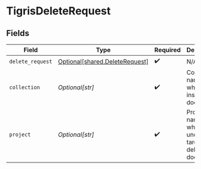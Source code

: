 # TigrisDeleteRequest


## Fields

| Field                                                                      | Type                                                                       | Required                                                                   | Description                                                                |
| -------------------------------------------------------------------------- | -------------------------------------------------------------------------- | -------------------------------------------------------------------------- | -------------------------------------------------------------------------- |
| `delete_request`                                                           | [Optional[shared.DeleteRequest]](undefined/models/shared/deleterequest.md) | :heavy_check_mark:                                                         | N/A                                                                        |
| `collection`                                                               | *Optional[str]*                                                            | :heavy_check_mark:                                                         | Collection name where to insert documents.                                 |
| `project`                                                                  | *Optional[str]*                                                            | :heavy_check_mark:                                                         | Project name whose db is under target to delete documents.                 |